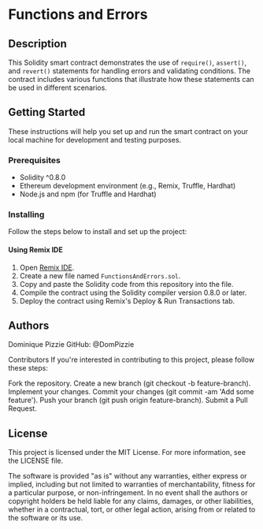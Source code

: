 # Functions and Errors 

## Description

This Solidity smart contract demonstrates the use of `require()`, `assert()`, and `revert()` statements for handling errors and validating conditions. The contract includes various functions that illustrate how these statements can be used in different scenarios.

## Getting Started

These instructions will help you set up and run the smart contract on your local machine for development and testing purposes.

### Prerequisites

- Solidity ^0.8.0
- Ethereum development environment (e.g., Remix, Truffle, Hardhat)
- Node.js and npm (for Truffle and Hardhat)

### Installing

Follow the steps below to install and set up the project:

#### Using Remix IDE

1. Open [Remix IDE](https://remix.ethereum.org/).
2. Create a new file named `FunctionsAndErrors.sol`.
3. Copy and paste the Solidity code from this repository into the file.
4. Compile the contract using the Solidity compiler version 0.8.0 or later.
5. Deploy the contract using Remix's Deploy & Run Transactions tab.

## Authors
Dominique Pizzie
GitHub: @DomPizzie

Contributors
If you're interested in contributing to this project, please follow these steps:

Fork the repository.
Create a new branch (git checkout -b feature-branch).
Implement your changes.
Commit your changes (git commit -am 'Add some feature').
Push your branch (git push origin feature-branch).
Submit a Pull Request.
## License
This project is licensed under the MIT License. For more information, see the LICENSE file.

The software is provided "as is" without any warranties, either express or implied, including but not limited to warranties of merchantability, fitness for a particular purpose, or non-infringement. In no event shall the authors or copyright holders be held liable for any claims, damages, or other liabilities, whether in a contractual, tort, or other legal action, arising from or related to the software or its use.






